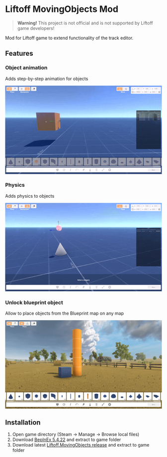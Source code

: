 # Liftoff MovingObjects Mod

> **Warning!** This project is not official and is not supported by Liftoff game developers!

Mod for Liftoff game to extend functionality of the track editor.

## Features


### Object animation
Adds step-by-step animation for objects

![Animation demo](images/animation.gif)

### Physics

Adds physics to objects

![Physics demo](images/physics.gif)

### Unlock blueprint object

Allow to place objects from the Blueprint map on any map

![Blueprint objects demo](images/blueprint.png)


## Installation

 1. Open game directory (Steam -> Manage -> Browse local files)
 2. Download [BepInEx 5.4.22](https://github.com/BepInEx/BepInEx/releases/download/v5.4.22/BepInEx_x64_5.4.22.0.zip) and extract to game folder
 3. Download latest [Liftoff.MovingObjects release](releases/latest) and extract to game folder
